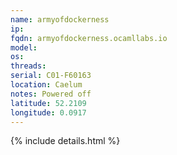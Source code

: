 ```yaml
---
name: armyofdockerness
ip:
fqdn: armyofdockerness.ocamllabs.io
model: 
os: 
threads: 
serial: C01-F60163
location: Caelum
notes: Powered off
latitude: 52.2109
longitude: 0.0917
---
```

{% include details.html %} 

